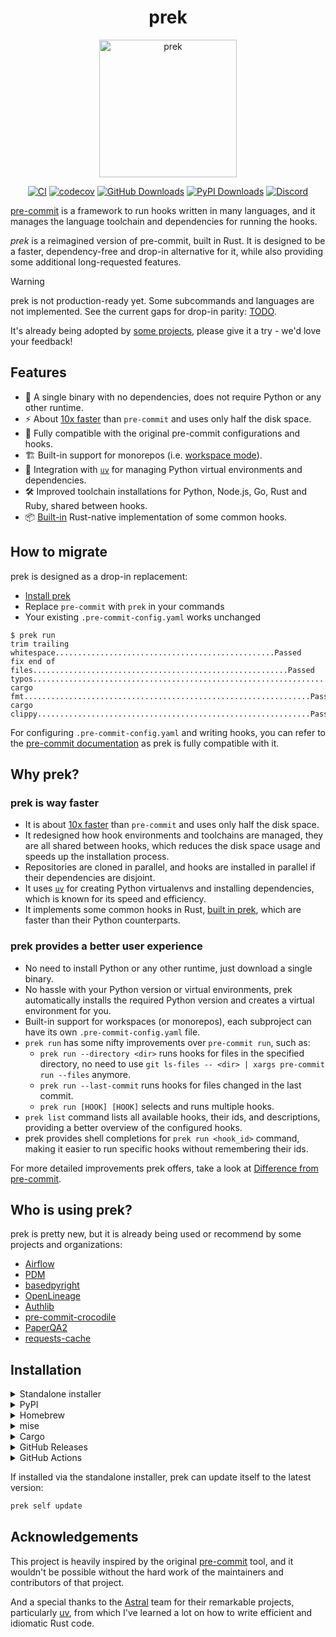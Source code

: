 <div align="center">

# prek

<img width="220" alt="prek" src="./docs/assets/logo_512.webp" />

[![CI](https://github.com/j178/prek/actions/workflows/ci.yml/badge.svg)](https://github.com/j178/prek/actions/workflows/ci.yml)
[![codecov](https://codecov.io/github/j178/prek/graph/badge.svg?token=MP6TY24F43)](https://codecov.io/github/j178/prek)
[![GitHub Downloads](https://img.shields.io/github/downloads/j178/prek/total?logo=github)](https://github.com/j178/prek/releases)
[![PyPI Downloads](https://img.shields.io/pypi/dm/prek?logo=python)](https://pepy.tech/projects/prek)
[![Discord](https://img.shields.io/discord/1403581202102878289?logo=discord)](https://discord.gg/3NRJUqJz86)

</div>

<!-- description:start -->
[pre-commit](https://pre-commit.com/) is a framework to run hooks written in many languages, and it manages the
language toolchain and dependencies for running the hooks.

*prek* is a reimagined version of pre-commit, built in Rust.
It is designed to be a faster, dependency-free and drop-in alternative for it,
while also providing some additional long-requested features.
<!-- description:end -->

> [!WARNING]
> prek is not production-ready yet. Some subcommands and languages are not implemented. See the current gaps for drop-in parity: [TODO](https://prek.j178.dev/todo/).
>
> It's already being adopted by [some projects](#who-is-using-prek), please give it a try - we'd love your feedback!

<!-- features:start -->
## Features

- 🚀 A single binary with no dependencies, does not require Python or any other runtime.
- ⚡ About [10x faster](https://prek.j178.dev/benchmark/) than `pre-commit` and uses only half the disk space.
- 🔄 Fully compatible with the original pre-commit configurations and hooks.
- 🏗️ Built-in support for monorepos (i.e. [workspace mode](https://prek.j178.dev/workspace/)).
- 🐍 Integration with [`uv`](https://github.com/astral-sh/uv) for managing Python virtual environments and dependencies.
- 🛠️ Improved toolchain installations for Python, Node.js, Go, Rust and Ruby, shared between hooks.
- 📦 [Built-in](https://prek.j178.dev/builtin/) Rust-native implementation of some common hooks.
<!-- features:end -->

## How to migrate

prek is designed as a drop-in replacement:

- [Install prek](#installation)
- Replace `pre-commit` with `prek` in your commands
- Your existing `.pre-commit-config.yaml` works unchanged

```console
$ prek run
trim trailing whitespace.................................................Passed
fix end of files.........................................................Passed
typos....................................................................Passed
cargo fmt................................................................Passed
cargo clippy.............................................................Passed
```

For configuring `.pre-commit-config.yaml` and writing hooks, you can refer to the [pre-commit documentation](https://pre-commit.com/) as prek is fully compatible with it.

<!-- why:start -->
## Why prek?

### prek is way faster

- It is about [10x faster](https://prek.j178.dev/benchmark/) than `pre-commit` and uses only half the disk space.
- It redesigned how hook environments and toolchains are managed, they are all shared between hooks, which reduces the disk space usage and speeds up the installation process.
- Repositories are cloned in parallel, and hooks are installed in parallel if their dependencies are disjoint.
- It uses [`uv`](https://github.com/astral-sh/uv) for creating Python virtualenvs and installing dependencies, which is known for its speed and efficiency.
- It implements some common hooks in Rust, [built in prek](https://prek.j178.dev/builtin/), which are faster than their Python counterparts.

### prek provides a better user experience

- No need to install Python or any other runtime, just download a single binary.
- No hassle with your Python version or virtual environments, prek automatically installs the required Python version and creates a virtual environment for you.
- Built-in support for workspaces (or monorepos), each subproject can have its own `.pre-commit-config.yaml` file.
- `prek run` has some nifty improvements over `pre-commit run`, such as:
  - `prek run --directory <dir>` runs hooks for files in the specified directory, no need to use `git ls-files -- <dir> | xargs pre-commit run --files` anymore.
  - `prek run --last-commit` runs hooks for files changed in the last commit.
  - `prek run [HOOK] [HOOK]` selects and runs multiple hooks.
- `prek list` command lists all available hooks, their ids, and descriptions, providing a better overview of the configured hooks.
- prek provides shell completions for `prek run <hook_id>` command, making it easier to run specific hooks without remembering their ids.

For more detailed improvements prek offers, take a look at [Difference from pre-commit](https://prek.j178.dev/diff/).

## Who is using prek?

prek is pretty new, but it is already being used or recommend by some projects and organizations:

- [Airflow](https://github.com/apache/airflow/issues/44995)
- [PDM](https://github.com/pdm-project/pdm/pull/3593)
- [basedpyright](https://github.com/DetachHead/basedpyright/pull/1413)
- [OpenLineage](https://github.com/OpenLineage/OpenLineage/pull/3965)
- [Authlib](https://github.com/authlib/authlib/pull/804)
- [pre-commit-crocodile](https://radiandevcore.gitlab.io/tools/pre-commit-crocodile/)
- [PaperQA2](https://github.com/Future-House/paper-qa/pull/1098)
- [requests-cache](https://github.com/requests-cache/requests-cache/pull/1116)

<!-- why:end -->

## Installation

<details>
<summary>Standalone installer</summary>

prek provides a standalone installer script to download and install the tool,

On Linux and macOS:

<!-- linux-standalone-install:start -->
```bash
curl --proto '=https' --tlsv1.2 -LsSf https://github.com/j178/prek/releases/download/v0.2.4/prek-installer.sh | sh
```
<!-- linux-standalone-install:end -->

On Windows:

<!-- windows-standalone-install:start -->
```powershell
powershell -ExecutionPolicy ByPass -c "irm https://github.com/j178/prek/releases/download/v0.2.4/prek-installer.ps1 | iex"
```
<!-- windows-standalone-install:end -->

</details>

<details>
<summary>PyPI</summary>

prek is published as Python binary wheel to PyPI, you can install it using `pip`, `uv` (recommended), or `pipx`:

<!-- pypi-install:start -->
```bash
# Using uv (recommended)
uv tool install prek

# Using pip
pip install prek

# Using pipx
pipx install prek
```
<!-- pypi-install:end -->

</details>

<details>
<summary>Homebrew</summary>

<!-- homebrew-install:start -->
```bash
brew install prek
```
<!-- homebrew-install:end -->

</details>

<details>
<summary>mise</summary>

<!-- mise-install:start -->
To use prek with [mise](https://mise.jdx.dev):

```bash
mise use prek
```
<!-- mise-install:end -->

</details>

<details>
<summary>Cargo</summary>

<!-- cargo-install:start -->
Build from source using Cargo (Rust 1.89+ is required):

```bash
cargo install --locked --git https://github.com/j178/prek
```
<!-- cargo-install:end -->

</details>

<details>
<summary>GitHub Releases</summary>

<!-- pre-built-binaries:start -->
Pre-built binaries are available for download from the [GitHub releases](https://github.com/j178/prek/releases) page.
<!-- pre-built-binaries:end -->

</details>

<details>
<summary>GitHub Actions</summary>

<!-- github-actions:start -->
prek can be used in GitHub Actions via the [j178/prek-action](https://github.com/j178/prek-action) repository.

Example workflow:

```yaml
name: Prek checks
on: [push, pull_request]

jobs:
  prek:
    runs-on: ubuntu-latest
    steps:
      - uses: actions/checkout@v5
      - uses: j178/prek-action@v1
```

This action installs prek and runs `prek run --all-files` on your repository.
<!-- github-actions:end -->
</details>

<!-- self-update:start -->
If installed via the standalone installer, prek can update itself to the latest version:

```bash
prek self update
```
<!-- self-update:end -->

## Acknowledgements

This project is heavily inspired by the original [pre-commit](https://pre-commit.com/) tool, and it wouldn't be possible without the hard work
of the maintainers and contributors of that project.

And a special thanks to the [Astral](https://github.com/astral-sh) team for their remarkable projects, particularly [uv](https://github.com/astral-sh/uv),
from which I've learned a lot on how to write efficient and idiomatic Rust code.
